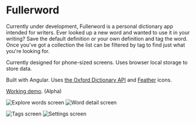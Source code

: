 # Fullerword

Currently under development, Fullerword is a personal dictionary app intended for writers. Ever looked up a new word and wanted to use it in your writing? Save the default definition or your own definition and tag the word. Once you've got a collection the list can be filtered by tag to find just what you're looking for.

Currently designed for phone-sized screens. Uses browser local storage to store data.

Built with Angular. Uses [the Oxford Dictionary API](https://developer.oxforddictionaries.com) and [Feather](https://feathericons.com) icons.

[Working demo](http://fullerword.alesh.com/). (Alpha)

![Explore words screen](https://alesh.com/files/screenshots/fullerword-screenshots/1.png)   ![Word detail screen](https://alesh.com/files/screenshots/fullerword-screenshots/2.png)

![Tags screen](https://alesh.com/files/screenshots/fullerword-screenshots/3.png)   ![Settings screen](https://alesh.com/files/screenshots/fullerword-screenshots/4.png)